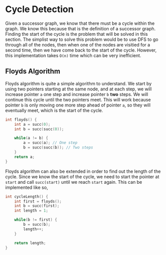 # Cycle Detection
Given a successor graph, we know that there must be a cycle within the graph. We know this because that is the definition of a successor graph. Finding the start of the cycle is the problem that will be solved in this section. The simplist way to solve this problem would be to use DFS to go through all of the nodes, then when one of the nodes are visitied for a second time, then we have come back to the start of the cycle. However, this implementation takes `O(n)` time which can be very inefficient.

## Floyds Algorithm
Floyds algorithm is quite a simple algorithm to understand. We start by using two pointers starting at the same node, and at each step, we will increase pointer `a` one step and increase pointer `b` **two** steps. We will continue this cycle until the two pointers meet. This will work because pointer `b` is only moving one more step ahead of pointer `a`, so they will eventually meet, which is the start of the cycle.

```cpp
int floyds() {
    int a = succ(0);
    int b = succ(succ(0));

    while(a != b) {
        a = succ(a); // One step
        b = succ(succ(b)); // Two steps
    }
    return a;
}
```
Floyds algorithm can also be extended in order to find out the length of the cycle. Since we know the start of the cycle, we need to start the pointer at `start` and call `succ(start)` until we reach `start` again. This can be implemented like so,

```cpp
int cycleLength() {
    int first = floyds();
    int b = succ(first);
    int length = 1;

    while(b != first) {
        b = succ(b);
        length++;
    }

    return length;
}
```